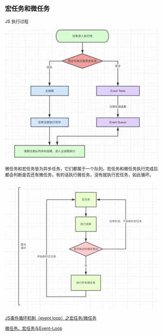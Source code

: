 ## 宏任务和微任务

JS 执行过程

![](../../assets/js-workflow.png)

微任务和宏任务皆为异步任务，它们都属于一个队列。宏任务和微任务执行完成后都会判断是否还有微任务，有的话执行微任务，没有就执行宏任务，如此循坏。

![](../../assets/hongwei.png)

[JS事件循环机制（event loop）之宏任务/微任务](https://juejin.im/post/5b498d245188251b193d4059)

[微任务、宏任务与Event-Loop](https://juejin.im/post/5b73d7a6518825610072b42b)